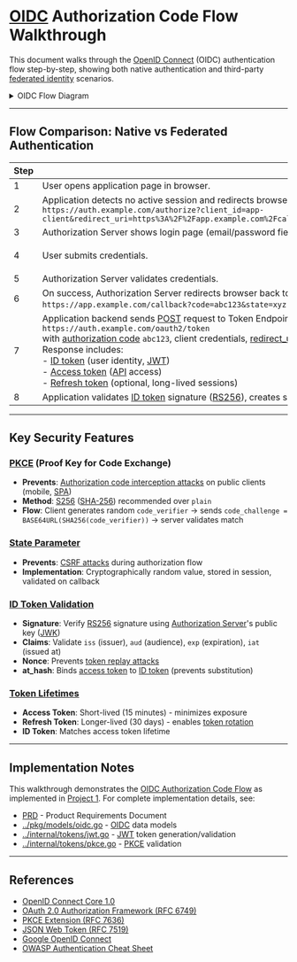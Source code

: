 # [OIDC](https://openid.net/specs/openid-connect-core-1_0.html) Authorization Code Flow Walkthrough

This document walks through the [OpenID Connect](https://openid.net/specs/openid-connect-core-1_0.html) (OIDC) authentication flow step-by-step, showing both native authentication and third-party [federated identity](https://en.wikipedia.org/wiki/Federated_identity) scenarios.

<details>
    <summary>OIDC Flow Diagram</summary>

![OIDC Authorization Code Flow](OIDC_diagram_Perplexity.png)

This diagram illustrates the complete [OIDC](https://openid.net/specs/openid-connect-core-1_0.html) [Authorization Code Flow](https://openid.net/specs/openid-connect-core-1_0.html#CodeFlowAuth) with [PKCE](https://datatracker.ietf.org/doc/html/rfc7636), showing browser redirects, backend token exchange, and [ID token](https://openid.net/specs/openid-connect-core-1_0.html#IDToken) validation.

</details>

---

## Flow Comparison: Native vs Federated Authentication

| Step | Native [OIDC](https://openid.net/specs/openid-connect-core-1_0.html) Authentication | Third-Party [OIDC](https://openid.net/specs/openid-connect-core-1_0.html) ([Google](https://developers.google.com/identity/protocols/oauth2/openid-connect)) |
|------|----------------------------------------------------------------------------------------------------------------|-----------------------------------------------------------------------------------------------------------------------------|
| 1    | User opens application page in browser. | User opens application page in browser. |
| 2    | Application detects no active session and redirects browser to Authorization Server:<br>`https://auth.example.com/authorize?client_id=app-client&redirect_uri=https%3A%2F%2Fapp.example.com%2Fcallback&scope=openid%20profile%20email&state=xyz&response_type=code&code_challenge=ABC&code_challenge_method=S256` | Application detects no active session and redirects browser to Authorization Server:<br>`https://auth.example.com/authorize?...` (may include [IdP](https://en.wikipedia.org/wiki/Identity_provider) hint) |
| 3    | Authorization Server shows login page (email/password fields). | Authorization Server shows login page with "Sign in with [Google](https://developers.google.com/identity/protocols/oauth2/openid-connect)" button. |
| 4    | User submits credentials. | Application redirects to [Google's Authorization Server](https://accounts.google.com):<br>`https://accounts.google.com/o/oauth2/v2/auth?client_id=google-client-id&redirect_uri=https://app.example.com/callback&scope=openid%20email%20profile&response_type=code&state=abc&nonce=nnn` |
| 5    | Authorization Server validates credentials. | [Google](https://developers.google.com/identity/protocols/oauth2/openid-connect) shows user login and consent screens. |
| 6    | On success, Authorization Server redirects browser back to application:<br>`https://app.example.com/callback?code=abc123&state=xyz` ([authorization code](https://openid.net/specs/openid-connect-core-1_0.html#CodeFlowAuth)) | On success, [Google](https://developers.google.com/identity/protocols/oauth2/openid-connect) redirects browser back to application:<br>`https://app.example.com/callback?code=xyz987&state=abc` ([authorization code](https://openid.net/specs/openid-connect-core-1_0.html#CodeFlowAuth)) |
| 7    | Application backend sends [POST](https://developer.mozilla.org/en-US/docs/Web/HTTP/Methods/POST) request to Token Endpoint:<br>`https://auth.example.com/oauth2/token`<br>with [authorization code](https://openid.net/specs/openid-connect-core-1_0.html#CodeFlowAuth) `abc123`, client credentials, [redirect_uri](https://datatracker.ietf.org/doc/html/rfc6749#section-3.1.2), [code_verifier](https://datatracker.ietf.org/doc/html/rfc7636#section-4.1) ([PKCE](https://datatracker.ietf.org/doc/html/rfc7636)).<br>Response includes:<br>- [ID token](https://openid.net/specs/openid-connect-core-1_0.html#IDToken) (user identity, [JWT](https://datatracker.ietf.org/doc/html/rfc7519))<br>- [Access token](https://datatracker.ietf.org/doc/html/rfc6749#section-1.4) ([API](https://en.wikipedia.org/wiki/API) access)<br>- [Refresh token](https://datatracker.ietf.org/doc/html/rfc6749#section-1.5) (optional, long-lived sessions) | Application backend sends [POST](https://developer.mozilla.org/en-US/docs/Web/HTTP/Methods/POST) request to [Google Token Endpoint](https://oauth2.googleapis.com/token):<br>`https://oauth2.googleapis.com/token`<br>with [authorization code](https://openid.net/specs/openid-connect-core-1_0.html#CodeFlowAuth) `xyz987`, client credentials, [redirect_uri](https://datatracker.ietf.org/doc/html/rfc6749#section-3.1.2).<br>Response includes:<br>- [ID token](https://openid.net/specs/openid-connect-core-1_0.html#IDToken) ([Google](https://developers.google.com/identity/protocols/oauth2/openid-connect) user identity, [JWT](https://datatracker.ietf.org/doc/html/rfc7519))<br>- [Access token](https://datatracker.ietf.org/doc/html/rfc6749#section-1.4)<br>Application maps [Google](https://developers.google.com/identity/protocols/oauth2/openid-connect) identity to local user account. |
| 8    | Application validates [ID token](https://openid.net/specs/openid-connect-core-1_0.html#IDToken) signature ([RS256](https://datatracker.ietf.org/doc/html/rfc7518#section-3.1)), creates session, sets [HttpOnly](https://developer.mozilla.org/en-US/docs/Web/HTTP/Cookies#restrict_access_to_cookies) cookies, and serves protected page. | Application validates [Google ID token](https://developers.google.com/identity/protocols/oauth2/openid-connect#validatinganidtoken) signature, creates session, sets [HttpOnly](https://developer.mozilla.org/en-US/docs/Web/HTTP/Cookies#restrict_access_to_cookies) cookies, and serves protected page. |

---

## Key Security Features

### [PKCE](https://datatracker.ietf.org/doc/html/rfc7636) (Proof Key for Code Exchange)
- **Prevents**: [Authorization code interception attacks](https://datatracker.ietf.org/doc/html/rfc7636#section-1) on public clients (mobile, [SPA](https://en.wikipedia.org/wiki/Single-page_application))
- **Method**: [S256](https://datatracker.ietf.org/doc/html/rfc7636#section-4.2) ([SHA-256](https://en.wikipedia.org/wiki/SHA-2)) recommended over `plain`
- **Flow**: Client generates random `code_verifier` → sends `code_challenge = BASE64URL(SHA256(code_verifier))` → server validates match

### [State Parameter](https://datatracker.ietf.org/doc/html/rfc6749#section-10.12)
- **Prevents**: [CSRF attacks](https://owasp.org/www-community/attacks/csrf) during authorization flow
- **Implementation**: Cryptographically random value, stored in session, validated on callback

### [ID Token Validation](https://openid.net/specs/openid-connect-core-1_0.html#IDTokenValidation)
- **Signature**: Verify [RS256](https://datatracker.ietf.org/doc/html/rfc7518#section-3.1) signature using [Authorization Server](https://openid.net/specs/openid-connect-core-1_0.html#Terminology)'s public key ([JWK](https://datatracker.ietf.org/doc/html/rfc7517))
- **Claims**: Validate `iss` (issuer), `aud` (audience), `exp` (expiration), `iat` (issued at)
- **Nonce**: Prevents [token replay attacks](https://openid.net/specs/openid-connect-core-1_0.html#NonceNotes)
- **at_hash**: Binds [access token](https://datatracker.ietf.org/doc/html/rfc6749#section-1.4) to [ID token](https://openid.net/specs/openid-connect-core-1_0.html#IDToken) (prevents substitution)

### [Token Lifetimes](https://datatracker.ietf.org/doc/html/rfc6749#section-10.3)
- **Access Token**: Short-lived (15 minutes) - minimizes exposure
- **Refresh Token**: Longer-lived (30 days) - enables [token rotation](https://datatracker.ietf.org/doc/html/rfc6749#section-10.4)
- **ID Token**: Matches access token lifetime

---

## Implementation Notes

This walkthrough demonstrates the [OIDC Authorization Code Flow](https://openid.net/specs/openid-connect-core-1_0.html#CodeFlowAuth) as implemented in [Project 1](../README.md). For complete implementation details, see:

- [PRD](PRD.md) - Product Requirements Document
- [../pkg/models/oidc.go](../pkg/models/oidc.go) - [OIDC](https://openid.net/specs/openid-connect-core-1_0.html) data models
- [../internal/tokens/jwt.go](../internal/tokens/jwt.go) - [JWT](https://datatracker.ietf.org/doc/html/rfc7519) token generation/validation
- [../internal/tokens/pkce.go](../internal/tokens/pkce.go) - [PKCE](https://datatracker.ietf.org/doc/html/rfc7636) validation

---

## References

- [OpenID Connect Core 1.0](https://openid.net/specs/openid-connect-core-1_0.html)
- [OAuth 2.0 Authorization Framework (RFC 6749)](https://datatracker.ietf.org/doc/html/rfc6749)
- [PKCE Extension (RFC 7636)](https://datatracker.ietf.org/doc/html/rfc7636)
- [JSON Web Token (RFC 7519)](https://datatracker.ietf.org/doc/html/rfc7519)
- [Google OpenID Connect](https://developers.google.com/identity/protocols/oauth2/openid-connect)
- [OWASP Authentication Cheat Sheet](https://cheatsheetseries.owasp.org/cheatsheets/Authentication_Cheat_Sheet.html)